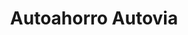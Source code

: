 ---
title: "Autoahorro Autovia"
url: /san-fernando-del-valle-de-catamarca/autoahorro-autovia/
shop: coche
---